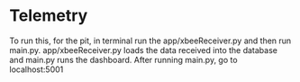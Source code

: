 # Telemetry

To run this, for the pit, in terminal run the app/xbeeReceiver.py and then run main.py. app/xbeeReceiver.py loads the data received into the database and main.py runs the dashboard. After running main.py, go to localhost:5001

<!-- 

To launch application, complete the following:

- pip install -r requirements.txt
- python main.py
- Go to localhost:5000


You can optionally run this in a virtual environment so your installation versions
don't conflict.
 -->

